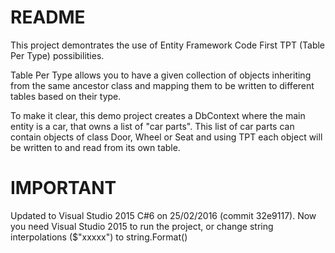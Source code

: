 # README #

This project demontrates the use of Entity Framework Code First TPT (Table Per Type) possibilities.

Table Per Type allows you to have a given collection of objects inheriting from the same ancestor class and mapping them to be written to different tables based on their type.

To make it clear, this demo project creates a DbContext where the main entity is a car, that owns a list of "car parts". This list of car parts can contain objects of class Door, Wheel or Seat and using TPT each object will be written to and read from its own table.

# IMPORTANT #

Updated to Visual Studio 2015 C#6 on 25/02/2016 (commit 32e9117). Now you need Visual Studio 2015 to run the project, or change string interpolations ($"xxxxx") to string.Format()